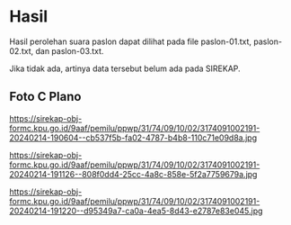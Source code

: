 # Hasil

Hasil perolehan suara paslon dapat dilihat pada file paslon-01.txt, paslon-02.txt, dan paslon-03.txt.

Jika tidak ada, artinya data tersebut belum ada pada SIREKAP.

## Foto C Plano

https://sirekap-obj-formc.kpu.go.id/9aaf/pemilu/ppwp/31/74/09/10/02/3174091002191-20240214-190604--cb537f5b-fa02-4787-b4b8-110c71e09d8a.jpg

https://sirekap-obj-formc.kpu.go.id/9aaf/pemilu/ppwp/31/74/09/10/02/3174091002191-20240214-191126--808f0dd4-25cc-4a8c-858e-5f2a7759679a.jpg

https://sirekap-obj-formc.kpu.go.id/9aaf/pemilu/ppwp/31/74/09/10/02/3174091002191-20240214-191220--d95349a7-ca0a-4ea5-8d43-e2787e83e045.jpg
